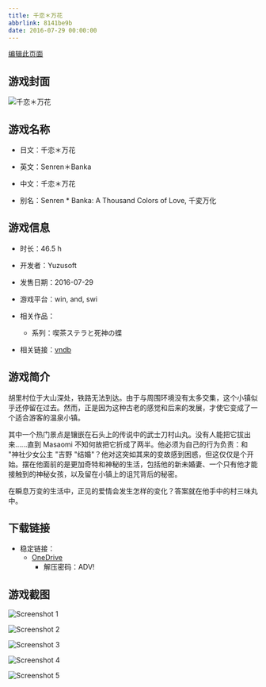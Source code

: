 ```yaml
---
title: 千恋＊万花
abbrlink: 8141be9b
date: 2016-07-29 00:00:00
---
```

[编辑此页面](https://github.com/ACG-3/ADV3-source/blob/main/source/_posts/games/%E5%8D%83%E6%81%8B%EF%BC%8A%E4%B8%87%E8%8A%B1.md)

## 游戏封面

![千恋＊万花](https://pan.timero.xyz/onedrive/img_lib_001/%E5%8D%83%E6%81%8B%EF%BC%8A%E4%B8%87%E8%8A%B1_cover.avif)


## 游戏名称

- 日文：千恋＊万花
- 英文：Senren＊Banka
- 中文：千恋＊万花

- 别名：Senren * Banka: A Thousand Colors of Love, 千変万化


## 游戏信息

- 时长：46.5 h
- 开发者：Yuzusoft
- 发售日期：2016-07-29
- 游戏平台：win, and, swi
- 相关作品：
   - 系列：喫茶ステラと死神の蝶

- 相关链接：[vndb](https://vndb.org/v19073)


## 游戏简介

胡里村位于大山深处，铁路无法到达。由于与周围环境没有太多交集，这个小镇似乎还停留在过去。然而，正是因为这种古老的感觉和后来的发展，才使它变成了一个适合游客的温泉小镇。

其中一个热门景点是镶嵌在石头上的传说中的武士刀村山丸。没有人能把它拔出来......直到 Masaomi 不知何故把它折成了两半。他必须为自己的行为负责：和 "神社少女公主 "吉野 "结婚"？他对这突如其来的变故感到困惑，但这仅仅是个开始。摆在他面前的是更加奇特和神秘的生活，包括他的新未婚妻、一个只有他才能接触到的神秘女孩，以及留在小镇上的诅咒背后的秘密。

在瞬息万变的生活中，正见的爱情会发生怎样的变化？答案就在他手中的村三味丸中。




## 下载链接

- 稳定链接：
    - [OneDrive](https://pan.timero.xyz/onedrive/adv_lib_001/%E5%8D%83%E6%81%8B%EF%BC%8A%E4%B8%87%E8%8A%B1)
        - 解压密码：ADV!



## 游戏截图


![Screenshot 1](https://pan.timero.xyz/onedrive/img_lib_001/%E5%8D%83%E6%81%8B%EF%BC%8A%E4%B8%87%E8%8A%B1_Screenshot_1.avif)

![Screenshot 2](https://pan.timero.xyz/onedrive/img_lib_001/%E5%8D%83%E6%81%8B%EF%BC%8A%E4%B8%87%E8%8A%B1_Screenshot_2.avif)

![Screenshot 3](https://pan.timero.xyz/onedrive/img_lib_001/%E5%8D%83%E6%81%8B%EF%BC%8A%E4%B8%87%E8%8A%B1_Screenshot_3.avif)

![Screenshot 4](https://pan.timero.xyz/onedrive/img_lib_001/%E5%8D%83%E6%81%8B%EF%BC%8A%E4%B8%87%E8%8A%B1_Screenshot_4.avif)

![Screenshot 5](https://pan.timero.xyz/onedrive/img_lib_001/%E5%8D%83%E6%81%8B%EF%BC%8A%E4%B8%87%E8%8A%B1_Screenshot_5.avif)

